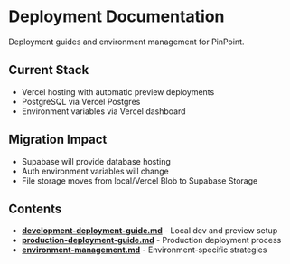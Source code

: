 # Deployment Documentation

Deployment guides and environment management for PinPoint.

## Current Stack

- Vercel hosting with automatic preview deployments
- PostgreSQL via Vercel Postgres
- Environment variables via Vercel dashboard

## Migration Impact

- Supabase will provide database hosting
- Auth environment variables will change
- File storage moves from local/Vercel Blob to Supabase Storage

## Contents

- **[development-deployment-guide.md](./development-deployment-guide.md)** - Local dev and preview setup
- **[production-deployment-guide.md](./production-deployment-guide.md)** - Production deployment process
- **[environment-management.md](./environment-management.md)** - Environment-specific strategies
